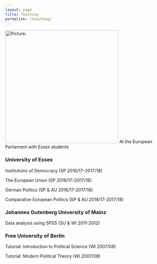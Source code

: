 ```yaml
---
layout: page
title: Teaching
permalink: /teaching/
---
```

<p>
<span class="marginnote shownote"> <!--
<div class="figure">--> <img src="http://www.juliapartheymueller.eu/assets/img/European_Parliament.png" alt="Picture:" width="365"  /> <!--
<p class="caption marginnote">-->At the European Parliament with Essex students<!--</p>--> <!--</div>--></span>
</p>

### University of Essex
Institutions of Democracy (SP 2016/17–2017/18)

The European Union (SP 2016/17–2017/18)

German Politics (SP & AU 2016/17-2017/18)

Comparative European Politics (SP & AU 2016/17-2017/18)

### Johannes Gutenberg University of Mainz
Data analysis using SPSS (SU & WI 2011-2012)
	
### Free University of Berlin
Tutorial: Introduction to Political Science (WI 2007/08)

Tutorial: Modern Political Theory (WI 2007/08)
